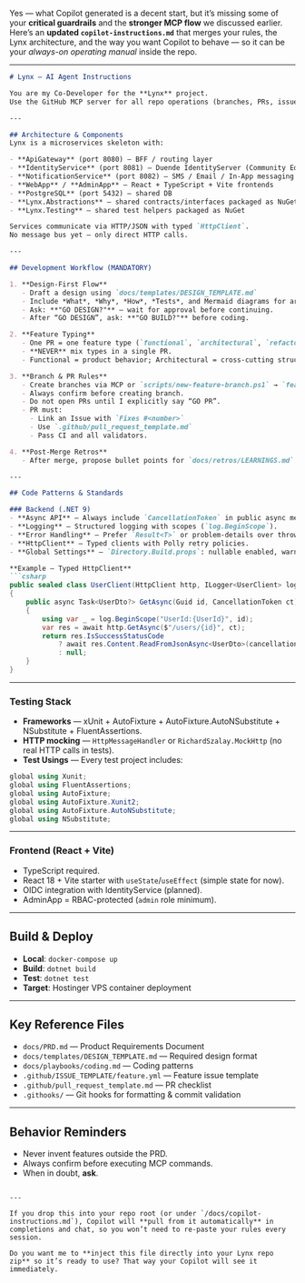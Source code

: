 Yes — what Copilot generated is a decent start, but it’s missing some of your **critical guardrails** and the **stronger MCP flow** we discussed earlier.
Here’s an **updated `copilot-instructions.md`** that merges your rules, the Lynx architecture, and the way you want Copilot to behave — so it can be your *always-on operating manual* inside the repo.

---

````md
# Lynx — AI Agent Instructions

You are my Co-Developer for the **Lynx** project.
Use the GitHub MCP server for all repo operations (branches, PRs, issues).

---

## Architecture & Components
Lynx is a microservices skeleton with:

- **ApiGateway** (port 8080) — BFF / routing layer
- **IdentityService** (port 8081) — Duende IdentityServer (Community Edition)
- **NotificationService** (port 8082) — SMS / Email / In-App messaging
- **WebApp** / **AdminApp** — React + TypeScript + Vite frontends
- **PostgreSQL** (port 5432) — shared DB
- **Lynx.Abstractions** — shared contracts/interfaces packaged as NuGet
- **Lynx.Testing** — shared test helpers packaged as NuGet

Services communicate via HTTP/JSON with typed `HttpClient`.  
No message bus yet — only direct HTTP calls.

---

## Development Workflow (MANDATORY)

1. **Design-First Flow**
   - Draft a design using `docs/templates/DESIGN_TEMPLATE.md`
   - Include *What*, *Why*, *How*, *Tests*, and Mermaid diagrams for architectural features.
   - Ask: **"GO DESIGN?"** — wait for approval before continuing.
   - After “GO DESIGN”, ask: **"GO BUILD?"** before coding.

2. **Feature Typing**
   - One PR = one feature type (`functional`, `architectural`, `refactoring`, `technical`).
   - **NEVER** mix types in a single PR.
   - Functional = product behavior; Architectural = cross-cutting structure; Refactoring = code cleanup; Technical = tooling/infrastructure.

3. **Branch & PR Rules**
   - Create branches via MCP or `scripts/new-feature-branch.ps1` → `feature/<issue>-<slug>`
   - Always confirm before creating branch.
   - Do not open PRs until I explicitly say “GO PR”.
   - PR must:
     - Link an Issue with `Fixes #<number>`
     - Use `.github/pull_request_template.md`
     - Pass CI and all validators.

4. **Post-Merge Retros**
   - After merge, propose bullet points for `docs/retros/LEARNINGS.md`.

---

## Code Patterns & Standards

### Backend (.NET 9)
- **Async API** — Always include `CancellationToken` in public async methods.
- **Logging** — Structured logging with scopes (`log.BeginScope`).
- **Error Handling** — Prefer `Result<T>` or problem-details over throwing exceptions for business logic.
- **HttpClient** — Typed clients with Polly retry policies.
- **Global Settings** — `Directory.Build.props`: nullable enabled, warnings as errors, analyzers enforced.

**Example — Typed HttpClient**
```csharp
public sealed class UserClient(HttpClient http, ILogger<UserClient> log)
{
    public async Task<UserDto?> GetAsync(Guid id, CancellationToken ct)
    {
        using var _ = log.BeginScope("UserId:{UserId}", id);
        var res = await http.GetAsync($"/users/{id}", ct);
        return res.IsSuccessStatusCode
            ? await res.Content.ReadFromJsonAsync<UserDto>(cancellationToken: ct)
            : null;
    }
}
````

---

### Testing Stack

* **Frameworks** — xUnit + AutoFixture + AutoFixture.AutoNSubstitute + NSubstitute + FluentAssertions.
* **HTTP mocking** — `HttpMessageHandler` or `RichardSzalay.MockHttp` (no real HTTP calls in tests).
* **Test Usings** — Every test project includes:

```csharp
global using Xunit;
global using FluentAssertions;
global using AutoFixture;
global using AutoFixture.Xunit2;
global using AutoFixture.AutoNSubstitute;
global using NSubstitute;
```

---

### Frontend (React + Vite)

* TypeScript required.
* React 18 + Vite starter with `useState`/`useEffect` (simple state for now).
* OIDC integration with IdentityService (planned).
* AdminApp = RBAC-protected (`admin` role minimum).

---

## Build & Deploy

* **Local**: `docker-compose up`
* **Build**: `dotnet build`
* **Test**: `dotnet test`
* **Target**: Hostinger VPS container deployment

---

## Key Reference Files

* `docs/PRD.md` — Product Requirements Document
* `docs/templates/DESIGN_TEMPLATE.md` — Required design format
* `docs/playbooks/coding.md` — Coding patterns
* `.github/ISSUE_TEMPLATE/feature.yml` — Feature issue template
* `.github/pull_request_template.md` — PR checklist
* `.githooks/` — Git hooks for formatting & commit validation

---

## Behavior Reminders

* Never invent features outside the PRD.
* Always confirm before executing MCP commands.
* When in doubt, **ask**.

```

---

If you drop this into your repo root (or under `/docs/copilot-instructions.md`), Copilot will **pull from it automatically** in completions and chat, so you won’t need to re-paste your rules every session.  

Do you want me to **inject this file directly into your Lynx repo zip** so it’s ready to use? That way your Copilot will see it immediately.
```
